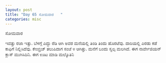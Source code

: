 ```yaml
---
layout: post
title: "Day 65 ಸೋಮವಾರ   "
categories: misc
---
```

ಸೋಮವಾರ

ಇವತ್ತು ರಜಾ ಇತ್ತು. ಬೆಳಗ್ಗೆ ಎದ್ದು ರೆಡಿ ಆಗಿ ಅವರ ಮನೆಯಲ್ಲಿ ತಿಂಡಿ ತಿಂದು ಹೊರಟೆವು. ದಾರಿಯಲ್ಲಿ ಎರಡು ಕಡೆ ಕಾಫಿಗೆ ನಿಲ್ಲಿಸಿದೆವು. ಕೇಂಬ್ರಿಜ್ ತಲುಪಿದಾಗ ಸಂಜೆ ೪ ಆಗಿತ್ತು. ಮನೆಗೆ ಬಂದು ಸ್ವಲ್ಪ ಮಲಗಿದೆ. ಈಗ ನಾರ್ವೇಜಿಯನ್ ಕ್ಲಾಸ್ ಮುಗಿಸಿದಿನಿ.
ಈಗ ಊಟ ಮಾಡಿ ಮಲ್ಕೊತಿನಿ
